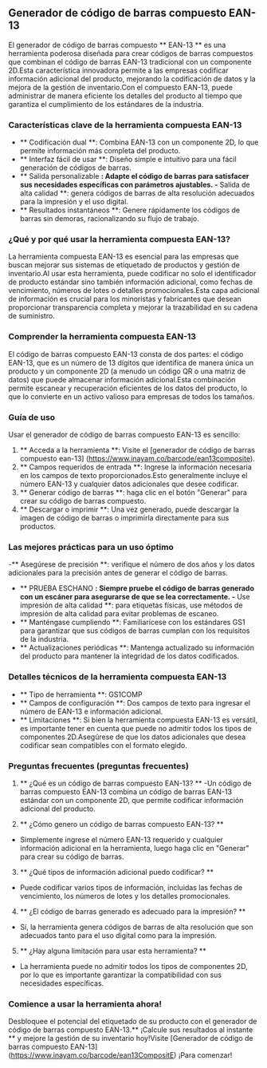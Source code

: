 ## Generador de código de barras compuesto EAN-13

El generador de código de barras compuesto ** EAN-13 ** es una herramienta poderosa diseñada para crear códigos de barras compuestos que combinan el código de barras EAN-13 tradicional con un componente 2D.Esta característica innovadora permite a las empresas codificar información adicional del producto, mejorando la codificación de datos y la mejora de la gestión de inventario.Con el compuesto EAN-13, puede administrar de manera eficiente los detalles del producto al tiempo que garantiza el cumplimiento de los estándares de la industria.

### Características clave de la herramienta compuesta EAN-13

- ** Codificación dual **: Combina EAN-13 con un componente 2D, lo que permite información más completa del producto.
- ** Interfaz fácil de usar **: Diseño simple e intuitivo para una fácil generación de códigos de barras.
- ** Salida personalizable **: Adapte el código de barras para satisfacer sus necesidades específicas con parámetros ajustables.
-** Salida de alta calidad **: genera códigos de barras de alta resolución adecuados para la impresión y el uso digital.
- ** Resultados instantáneos **: Genere rápidamente los códigos de barras sin demoras, racionalizando su flujo de trabajo.

### ¿Qué y por qué usar la herramienta compuesta EAN-13?

La herramienta compuesta EAN-13 es esencial para las empresas que buscan mejorar sus sistemas de etiquetado de productos y gestión de inventario.Al usar esta herramienta, puede codificar no solo el identificador de producto estándar sino también información adicional, como fechas de vencimiento, números de lotes o detalles promocionales.Esta capa adicional de información es crucial para los minoristas y fabricantes que desean proporcionar transparencia completa y mejorar la trazabilidad en su cadena de suministro.

### Comprender la herramienta compuesta EAN-13

El código de barras compuesto EAN-13 consta de dos partes: el código EAN-13, que es un número de 13 dígitos que identifica de manera única un producto y un componente 2D (a menudo un código QR o una matriz de datos) que puede almacenar información adicional.Esta combinación permite escanear y recuperación eficientes de los datos del producto, lo que lo convierte en un activo valioso para empresas de todos los tamaños.

### Guía de uso

Usar el generador de código de barras compuesto EAN-13 es sencillo:

1. ** Acceda a la herramienta **: Visite el [generador de código de barras compuesto ean-13] (https://www.inayam.co/barcode/ean13composite).
2. ** Campos requeridos de entrada **: Ingrese la información necesaria en los campos de texto proporcionados.Esto generalmente incluye el número EAN-13 y cualquier datos adicionales que desee codificar.
3. ** Generar código de barras **: haga clic en el botón "Generar" para crear su código de barras compuesto.
4. ** Descargar o imprimir **: Una vez generado, puede descargar la imagen de código de barras o imprimirla directamente para sus productos.

### Las mejores prácticas para un uso óptimo

-** Asegúrese de precisión **: verifique el número de dos años y los datos adicionales para la precisión antes de generar el código de barras.
- ** PRUEBA ESCHANO **: Siempre pruebe el código de barras generado con un escáner para asegurarse de que se lea correctamente.
-** Use impresión de alta calidad **: para etiquetas físicas, use métodos de impresión de alta calidad para evitar problemas de escaneo.
- ** Manténgase cumpliendo **: Familiarícese con los estándares GS1 para garantizar que sus códigos de barras cumplan con los requisitos de la industria.
- ** Actualizaciones periódicas **: Mantenga actualizado su información del producto para mantener la integridad de los datos codificados.

### Detalles técnicos de la herramienta compuesta EAN-13

- ** Tipo de herramienta **: GS1COMP
- ** Campos de configuración **: Dos campos de texto para ingresar el número de EAN-13 e información adicional.
- ** Limitaciones **: Si bien la herramienta compuesta EAN-13 es versátil, es importante tener en cuenta que puede no admitir todos los tipos de componentes 2D.Asegúrese de que los datos adicionales que desea codificar sean compatibles con el formato elegido.

### Preguntas frecuentes (preguntas frecuentes)

1. ** ¿Qué es un código de barras compuesto EAN-13? **
-Un código de barras compuesto EAN-13 combina un código de barras EAN-13 estándar con un componente 2D, que permite codificar información adicional del producto.

2. ** ¿Cómo genero un código de barras compuesto EAN-13? **
- Simplemente ingrese el número EAN-13 requerido y cualquier información adicional en la herramienta, luego haga clic en "Generar" para crear su código de barras.

3. ** ¿Qué tipos de información adicional puedo codificar? **
- Puede codificar varios tipos de información, incluidas las fechas de vencimiento, los números de lotes y los detalles promocionales.

4. ** ¿El código de barras generado es adecuado para la impresión? **
- Sí, la herramienta genera códigos de barras de alta resolución que son adecuados tanto para el uso digital como para la impresión.

5. ** ¿Hay alguna limitación para usar esta herramienta? **
- La herramienta puede no admitir todos los tipos de componentes 2D, por lo que es importante garantizar la compatibilidad con sus necesidades específicas.

### Comience a usar la herramienta ahora!

Desbloquee el potencial del etiquetado de su producto con el generador de código de barras compuesto EAN-13.** ¡Calcule sus resultados al instante ** y mejore la gestión de su inventario hoy!Visite [Generador de código de barras compuesto EAN-13] (https://www.inayam.co/barcode/ean13CompositE) ¡Para comenzar!